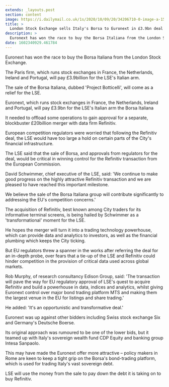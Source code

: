 ```yaml
--- 
extends: _layouts.post 
section: content 
image: https://i.dailymail.co.uk/1s/2020/10/09/20/34206710-0-image-a-15_1602272899458.jpg 
title: > 
  London Stock Exchange sells Italy's Borsa to Euronext in £3.9bn deal 
description: > 
  Euronext has won the race to buy the Borsa Italiana from the London Stock Exchange.The Paris firm, which runs stock exchanges in France, the Netherlands, Ireland and Portugal, will pay £3.9billion for the LSE's Italian arm.The sale of the Borsa Italiana, dubbed 'Project Botticelli', will come as a relief for the LSE.The LSE said that the sale of Borsa, and approvals from regulators for the deal, would be critical in winning control for the Refinitiv transaction from the European Commission.LSE will use the money from the sale to pay down the debt it is taking on to buy Refinitiv. 
date: 1602340929.461784 
--- 
```

Euronext has won the race to buy the Borsa Italiana from the London Stock Exchange.

The Paris firm, which runs stock exchanges in France, the Netherlands, Ireland and Portugal, will pay £3.9billion for the LSE's Italian arm.

The sale of the Borsa Italiana, dubbed 'Project Botticelli', will come as a relief for the LSE.

Euronext, which runs stock exchanges in France, the Netherlands, Ireland and Portugal, will pay £3.9bn for the LSE's Italian arm the Borsa Italiana

It needed to offload some operations to gain approval for a separate, blockbuster £20billion merger with data firm Refinitiv.

European competition regulators were worried that following the Refinitiv deal, the LSE would have too large a hold on certain parts of the City's financial infrastructure.

The LSE said that the sale of Borsa, and approvals from regulators for the deal, would be critical in winning control for the Refinitiv transaction from the European Commission.

David Schwimmer, chief executive of the LSE, said: 'We continue to make good progress on the highly attractive Refinitiv transaction and we are pleased to have reached this important milestone.

We believe the sale of the Borsa Italiana group will contribute significantly to addressing the EU's competition concerns.'

The acquisition of Refinitiv, best known among City traders for its informative terminal screens, is being hailed by Schwimmer as a 'transformational' moment for the LSE.

He hopes the merger will turn it into a trading technology powerhouse, which can provide data and analytics to investors, as well as the financial plumbing which keeps the City ticking.

But EU regulators threw a spanner in the works after referring the deal for an in-depth probe, over fears that a tie-up of the LSE and Refinitiv could hinder competition in the provision of critical data used across global markets.

Rob Murphy, of research consultancy Edison Group, said: 'The transaction will pave the way for EU regulatory approval of LSE's quest to acquire Refinitiv and build a powerhouse in data, indices and analytics, whilst giving Euronext control over major bond trading platform MTS and making them the largest venue in the EU for listings and share trading.'

He added: 'It's an opportunistic and transformative deal.'

Euronext was up against other bidders including Swiss stock exchange Six and Germany's Deutsche Boerse.

Its original approach was rumoured to be one of the lower bids, but it teamed up with Italy's sovereign wealth fund CDP Equity and banking group Intesa Sanpaolo.

This may have made the Euronext offer more attractive – policy makers in Rome are keen to keep a tight grip on the Borsa's bond-trading platform, which is used for trading Italy's vast sovereign debt.

LSE will use the money from the sale to pay down the debt it is taking on to buy Refinitiv.